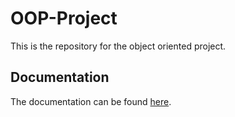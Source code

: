 # OOP-Project
This is the repository for the object oriented project.

## Documentation
The documentation can be found [here](https://bluepuff71.github.io/TTU-Stuff/ "Project Documentation").
